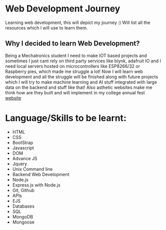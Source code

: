 # Web Development Journey
Learning web development, this will depict my journey :)
Will list all the resources which I will use to learn them.

## Why I decided to learn Web Development?
Being a Mechatronics student I need to make IOT based projects and sometimes I just cant rely on third party services like blynk, adafruit IO and I need local servers hosted on microcontrollers like ESP8266/32 or Raspberry pies, which made me struggle a lot! Now I will learn web development and all the struggle will be finished along with future projects which I will try to make machine learning and AI stuff integrated with large data on the backend and stuff like that! Also asthetic websites make me think how are they built and will implement in my college annual fest [website](https://ENNOGY.github.io)

# Language/Skills to be learnt:
- HTML
- CSS
- BootStrap
- Javascript
- DOM
- Advance JS
- Jquery
- Unix Command line
- Backend Web Development
- Node.js
- Express.js with Node.js
- Git, Github
- APIs
- EJS
- Databases
- SQL
- MongoDB
- Mongoose
